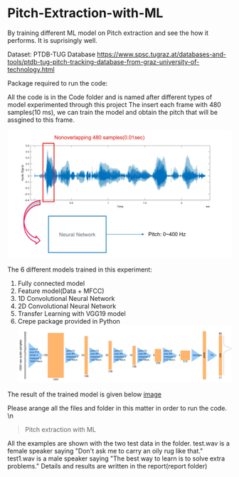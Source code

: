 # Pitch-Extraction-with-ML
By training different ML model on Pitch extraction and see the how it performs. It is suprisingly well.

Dataset: PTDB-TUG Database
https://www.spsc.tugraz.at/databases-and-tools/ptdb-tug-pitch-tracking-database-from-graz-university-of-technology.html

Package required to run the code:

All the code is in the Code folder and is named after different types of model experimented through this project
The insert each frame with 480 samples(10 ms), we can train the model and obtain the pitch that will be assgined to this frame. 

![alt text](img/1.jpg)

The 6 different models trained in this experiment:
1. Fully connected model
3. Feature model(Data + MFCC)
5. 1D Convolutional Neural Network
7. 2D Convolutional Neural Network
6. Transfer Learning with VGG19 model
7. Crepe package provided in Python
![alt text](img/56.jpg)

The result of the trained model is given below
[image](img/5.jpg)

Please arange all the files and folder in this matter in order to run the code. \n
> Pitch extraction with ML
>>

All the examples are shown with the two test data in the folder.
test.wav is a female speaker saying "Don't ask me to carry an oily rug like that."
test1.wav is a male speaker saying "The best way to learn is to solve extra problems."
Details and results are written in the report(report folder)
